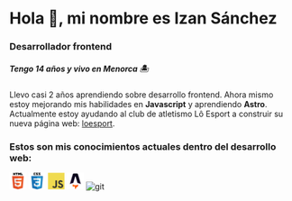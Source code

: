 <h1>Hola 👋, mi nombre es Izan Sánchez</h1>
<h3>Desarrollador frontend</h3>
<h5>Tengo 14 años y vivo en Menorca 🏝️</h5>

Llevo casi 2 años aprendiendo sobre desarrollo frontend. Ahora mismo estoy mejorando mis habilidades en **Javascript** y aprendiendo **Astro**. Actualmente estoy ayudando al club de atletismo Lô Esport a construir su nueva página web: <a href="https://loesport.vercel.app">loesport</a>.

<h3>Estos son mis conocimientos actuales dentro del desarrollo web:</h3>
<p> 
    <img src="https://raw.githubusercontent.com/devicons/devicon/master/icons/html5/html5-original-wordmark.svg" alt="html5" width="30" height="30"/> 
    <img src="https://raw.githubusercontent.com/devicons/devicon/master/icons/css3/css3-original-wordmark.svg" alt="css3" width="30" height="30"/>  
    <img src="https://raw.githubusercontent.com/devicons/devicon/master/icons/javascript/javascript-original.svg" alt="javascript" width="30" height="30"/> 
    <img src="https://raw.githubusercontent.com/devicons/devicon/master/icons/astro/astro-original.svg" alt="astro" width="30" height="30"/> 
    <img src="https://www.vectorlogo.zone/logos/git-scm/git-scm-icon.svg" alt="git" width="30" height="30"/> 
</p>
